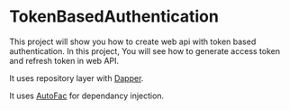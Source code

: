 # TokenBasedAuthentication
This project will show you how to create web api with token based authentication. In this project, You will see how to generate access token and refresh token in web API.

It uses repository layer with <a href="https://github.com/StackExchange/Dapper">Dapper</a>. 

It uses <a href="https://autofac.org/">AutoFac</a> for dependancy injection. 
